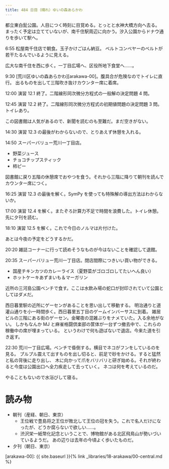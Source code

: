 ```yaml
---
title: 484 日目（晴れ）ゆいの森あらかわ
---
```


都立東白髭公園。人目につく時刻に目覚める。とっとと水神大橋方向へ去る。
まったく予定は立てていないが、南千住駅周辺に向かう。汐入公園からドナウ通りを歩いて駅へ。

6:55 松屋南千住店で朝食。玉子かけごはん納豆。
ベルトコンベヤーのベルトが若干たるんでいるように見える。

広大な南千住を西に歩く。一丁目広場へ、区役所地下食堂へ……。

9:30 [荒川区ゆいの森あらかわ][arakawa-00]。腹具合が危険なのでトイレに直行。
出るものを出して三階吹き抜けカウンター席に着席。

12:00 演習 12.1 終了。二階線形同次微分方程式の一般解の決定問題 4 問。

12:45 演習 12.2 終了。二階線形同次微分方程式の初期値問題の決定問題 3 問。トイレあり。

この図書館は人気があるので、新聞を読むのも至難だ。まだ空きがない。

14:30 演習 12.3 の最後がわからないので、とりあえず休憩を入れる。

14:50 スーパーバリュー荒川一丁目店。

* 野菜ジュース
* チョコチップスティック
* 柿ピー

図書館に戻り五階の休憩席でおやつを食う。それから三階に降りて朝刊を読んでカウンター席につく。

16:25 演習 12.3 の最後を解く。SymPy を使っても特殊解の導出方法はわからないか。

17:00 演習 12.4 を解く。またぞろ計算力不足で時間を浪費した。トイレ休憩。
先に夕刊を読む。

18:10 演習 12.5 を解く。これで今日のノルマは片付けた。

あとは今夜の予定をどうするかだ。

20:20 雑誌コーナーに行って読めそうなものが今はないことを確認して退館。

20:35 スーパーバリュー荒川一丁目店。閉店間際につきいい買い物ができる。

* 国産チキンカツのカレーライス（夏野菜がゴロゴロしてたいへん良い）
* ホットケーキあずまいも＆マーガリン

近所の三河島公園ベンチで食す。ここは水飲み場の蛇口が封印されていて公園としてはダメだ。

西日暮里駅の近所にゲーセンがあることを思い出して移動する。
明治通りと道灌山通りを小一時間歩く。西日暮里五丁目のゲームインバーサスに到着。
雑居ビルの三階にある街のゲーセン。金曜夜の混雑ぶりをナメていた。入る余地がない。
しかもなんか MJ と麻雀格闘倶楽部の筐体が一台ずつ撤去中で、これらの稼働中の席が埋まっている。
というわけで何も遊ばないで退店。今来た道を引き返す。

22:30 荒川一丁目広場。ベンチで昏倒する。横目でネコがフンをしているのを見る。
プルプル震えて出すものを出し切ると、前足で砂をかける。すると猛然と私の背後に走り出し、
木に向かって爪をバリバリと研ぎ始める。それが終わると今度は公園出口へ全力疾走して去っていく。
ネコは何を考えているのだ。

やることもないので水浴びして寝る。

# 読み物

* 朝刊（産経、朝日、東京）
  * 王位戦で豊島将之王位が敗北して王位の冠を失う。これで名人だけになったが、どうか腐らないで欲しい……。
  * 渋沢栄一紙幣化記念ということで、博物館がある北区飛鳥山が勢いづいているようだ。
    あの辺りは去年の今頃よく歩いたものだ。
* 夕刊（朝日、東京）

[arakawa-00]: {{ site.baseurl }}{% link _libraries/18-arakawa/00-central.md %}
